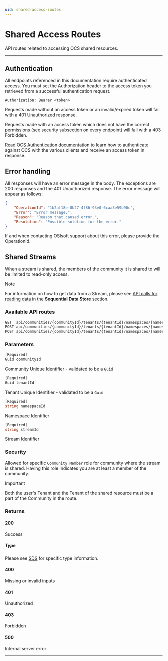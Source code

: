 ```yaml
---
uid: shared-access-routes
---
```


# Shared Access Routes

API routes related to accessing OCS shared resources.

***

## Authentication

All endpoints referenced in this documentation require authenticated access. You must set the Authorization header to the access token you retrieved from a successful authentication request.

`Authorization: Bearer <token>`

Requests made without an access token or an invalid/expired token will fail with a 401 Unauthorized response.

Requests made with an access token which does not have the correct permissions (see security subsection on every endpoint) will fail with a 403 Forbidden.

Read [OCS Authentication documentation](https://github.com/osisoft/OSI-Samples-OCS/blob/master/docs/AUTHENTICATION_README.md) to learn how to authenticate against OCS with the various clients and receive an access token in response.

## Error handling

All responses will have an error message in the body. The exceptions are 200 responses and the 401 Unauthorized response. The error message will appear as follows:

```json
{
    "OperationId": "1b2af18e-8b27-4f86-93e0-6caa3e59b90c", 
    "Error": "Error message.", 
    "Reason": "Reason that caused error.", 
    "Resolution": "Possible solution for the error." 
}
```

If and when contacting OSIsoft support about this error, please provide the OperationId.

## Shared Streams

When a stream is shared, the members of the community it is shared to will be limited to read-only access.

> [!NOTE]
>
> For information on how to get data from a Stream, please see [API calls for reading data](xref:sdsReadingDataApi) in the **Sequential Data Store** section.

### Available API routes

```bash
GET  api/communities/{communityId}/tenants/{tenantId}/namespaces/{namespaceId}/streams/{streamId}/data/{*more} 
POST api/communities/{communityId}/tenants/{tenantId}/namespaces/{namespaceId}/streams/{streamId}/data/Transform/{*more} 
POST api/communities/{communityId}/tenants/{tenantId}/namespaces/{namespaceId}/streams/{streamId}/data/Join/{*more} 
```

### Parameters

```csharp
[Required]
Guid communityId
```

Community Unique Identifier - validated to be a `Guid`

```csharp
[Required]
Guid tenantId
```

Tenant Unique Identifier - validated to be a `Guid`

```csharp
[Required]
string namespaceId
```

Namespace Identifier

```csharp
[Required]
string streamId
```

Stream Identifier

### Security

Allowed for specific `Community Member` role for community where the stream is shared. Having this role indicates you are at least a member of the community.

> [!IMPORTANT]
>
> Both the user's Tenant and the Tenant of the shared resource must be a part of the Community in the route.

### Returns

#### 200

Success

##### Type

Please see [SDS](xref:sds) for specific type information.

#### 400

Missing or invalid inputs

#### 401

Unauthorized

#### 403

Forbidden

#### 500

Internal server error

***
